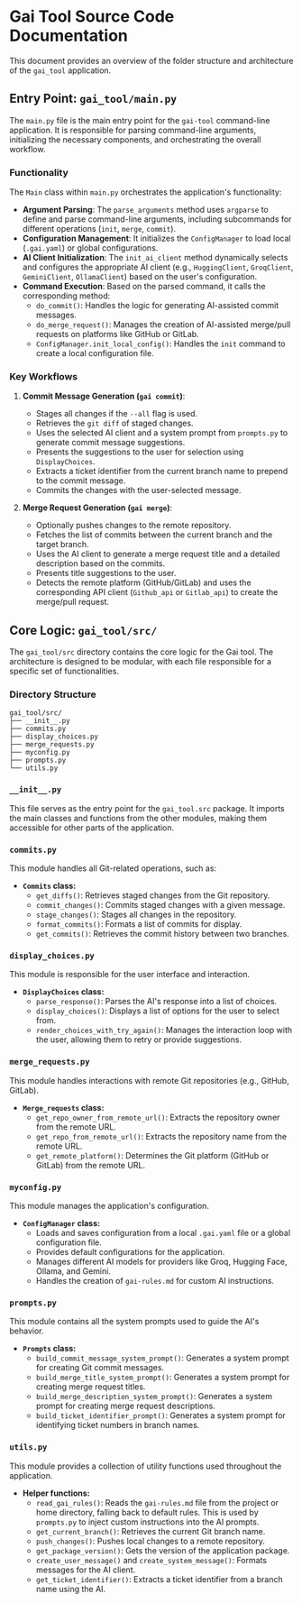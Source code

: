 # Gai Tool Source Code Documentation

This document provides an overview of the folder structure and architecture of the `gai_tool` application.

## Entry Point: `gai_tool/main.py`

The `main.py` file is the main entry point for the `gai-tool` command-line application. It is responsible for parsing command-line arguments, initializing the necessary components, and orchestrating the overall workflow.

### Functionality

The `Main` class within `main.py` orchestrates the application's functionality:

- **Argument Parsing**: The `parse_arguments` method uses `argparse` to define and parse command-line arguments, including subcommands for different operations (`init`, `merge`, `commit`).
- **Configuration Management**: It initializes the `ConfigManager` to load local (`.gai.yaml`) or global configurations.
- **AI Client Initialization**: The `init_ai_client` method dynamically selects and configures the appropriate AI client (e.g., `HuggingClient`, `GroqClient`, `GeminiClient`, `OllamaClient`) based on the user's configuration.
- **Command Execution**: Based on the parsed command, it calls the corresponding method:
  - `do_commit()`: Handles the logic for generating AI-assisted commit messages.
  - `do_merge_request()`: Manages the creation of AI-assisted merge/pull requests on platforms like GitHub or GitLab.
  - `ConfigManager.init_local_config()`: Handles the `init` command to create a local configuration file.

### Key Workflows

1.  **Commit Message Generation (`gai commit`)**:

    - Stages all changes if the `--all` flag is used.
    - Retrieves the `git diff` of staged changes.
    - Uses the selected AI client and a system prompt from `prompts.py` to generate commit message suggestions.
    - Presents the suggestions to the user for selection using `DisplayChoices`.
    - Extracts a ticket identifier from the current branch name to prepend to the commit message.
    - Commits the changes with the user-selected message.

2.  **Merge Request Generation (`gai merge`)**:
    - Optionally pushes changes to the remote repository.
    - Fetches the list of commits between the current branch and the target branch.
    - Uses the AI client to generate a merge request title and a detailed description based on the commits.
    - Presents title suggestions to the user.
    - Detects the remote platform (GitHub/GitLab) and uses the corresponding API client (`Github_api` or `Gitlab_api`) to create the merge/pull request.

## Core Logic: `gai_tool/src/`

The `gai_tool/src` directory contains the core logic for the Gai tool. The architecture is designed to be modular, with each file responsible for a specific set of functionalities.

### Directory Structure

```
gai_tool/src/
├── __init__.py
├── commits.py
├── display_choices.py
├── merge_requests.py
├── myconfig.py
├── prompts.py
└── utils.py
```

### `__init__.py`

This file serves as the entry point for the `gai_tool.src` package. It imports the main classes and functions from the other modules, making them accessible for other parts of the application.

### `commits.py`

This module handles all Git-related operations, such as:

- **`Commits` class:**
  - `get_diffs()`: Retrieves staged changes from the Git repository.
  - `commit_changes()`: Commits staged changes with a given message.
  - `stage_changes()`: Stages all changes in the repository.
  - `format_commits()`: Formats a list of commits for display.
  - `get_commits()`: Retrieves the commit history between two branches.

### `display_choices.py`

This module is responsible for the user interface and interaction.

- **`DisplayChoices` class:**
  - `parse_response()`: Parses the AI's response into a list of choices.
  - `display_choices()`: Displays a list of options for the user to select from.
  - `render_choices_with_try_again()`: Manages the interaction loop with the user, allowing them to retry or provide suggestions.

### `merge_requests.py`

This module handles interactions with remote Git repositories (e.g., GitHub, GitLab).

- **`Merge_requests` class:**
  - `get_repo_owner_from_remote_url()`: Extracts the repository owner from the remote URL.
  - `get_repo_from_remote_url()`: Extracts the repository name from the remote URL.
  - `get_remote_platform()`: Determines the Git platform (GitHub or GitLab) from the remote URL.

### `myconfig.py`

This module manages the application's configuration.

- **`ConfigManager` class:**
  - Loads and saves configuration from a local `.gai.yaml` file or a global configuration file.
  - Provides default configurations for the application.
  - Manages different AI models for providers like Groq, Hugging Face, Ollama, and Gemini.
  - Handles the creation of `gai-rules.md` for custom AI instructions.

### `prompts.py`

This module contains all the system prompts used to guide the AI's behavior.

- **`Prompts` class:**
  - `build_commit_message_system_prompt()`: Generates a system prompt for creating Git commit messages.
  - `build_merge_title_system_prompt()`: Generates a system prompt for creating merge request titles.
  - `build_merge_description_system_prompt()`: Generates a system prompt for creating merge request descriptions.
  - `build_ticket_identifier_prompt()`: Generates a system prompt for identifying ticket numbers in branch names.

### `utils.py`

This module provides a collection of utility functions used throughout the application.

- **Helper functions:**
  - `read_gai_rules()`: Reads the `gai-rules.md` file from the project or home directory, falling back to default rules. This is used by `prompts.py` to inject custom instructions into the AI prompts.
  - `get_current_branch()`: Retrieves the current Git branch name.
  - `push_changes()`: Pushes local changes to a remote repository.
  - `get_package_version()`: Gets the version of the application package.
  - `create_user_message()` and `create_system_message()`: Formats messages for the AI client.
  - `get_ticket_identifier()`: Extracts a ticket identifier from a branch name using the AI.
